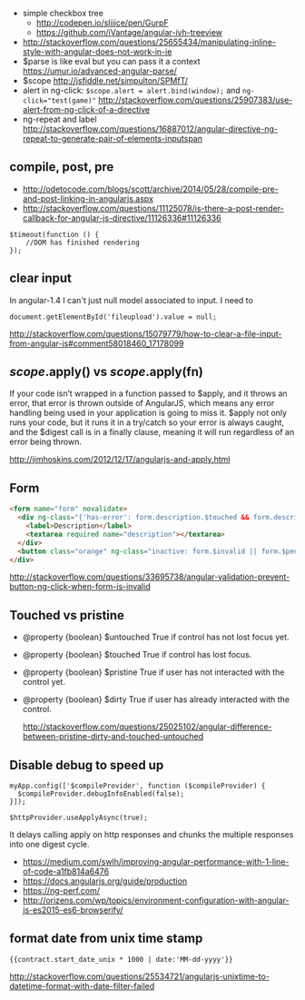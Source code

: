 - simple checkbox tree
  - http://codepen.io/sliiice/pen/GurpF
  - https://github.com/iVantage/angular-ivh-treeview
- http://stackoverflow.com/questions/25655434/manipulating-inline-style-with-angular-does-not-work-in-ie
- $parse is like eval but you can pass it a context https://umur.io/advanced-angular-parse/
- $scope http://jsfiddle.net/simpulton/SPMfT/
- alert in ng-click: `$scope.alert = alert.bind(window);` and `ng-click="test(game)"` http://stackoverflow.com/questions/25907383/use-alert-from-ng-click-of-a-directive
- ng-repeat and label http://stackoverflow.com/questions/16887012/angular-directive-ng-repeat-to-generate-pair-of-elements-inputspan

## compile, post, pre

- http://odetocode.com/blogs/scott/archive/2014/05/28/compile-pre-and-post-linking-in-angularjs.aspx
- http://stackoverflow.com/questions/11125078/is-there-a-post-render-callback-for-angular-js-directive/11126336#11126336

```
$timeout(function () {
    //DOM has finished rendering
});
```

## clear input

In angular-1.4 I can't just null model associated to input. I need to

`document.getElementById('fileupload').value = null;`

http://stackoverflow.com/questions/15079779/how-to-clear-a-file-input-from-angular-js#comment58018460_17178099

## $scope.$apply() vs $scope.$apply(fn)

If your code isn’t wrapped in a function passed to $apply, and it throws an error, that error is thrown outside of AngularJS, which means any error handling being used in your application is going to miss it. $apply not only runs your code, but it runs it in a try/catch so your error is always caught, and the $digest call is in a finally clause, meaning it will run regardless of an error being thrown.

http://jimhoskins.com/2012/12/17/angularjs-and-apply.html

## Form

```html
<form name="form" novalidate>
  <div ng-class="{'has-error': form.description.$touched && form.description.$error.required}">
    <label>Description</label>
    <textarea required name="description"></textarea>
  </div>
  <button class="orange" ng-class="inactive: form.$invalid || form.$pending" ng-disabled="form.$invalid || form.$pending" ng-click="!(form.$invalid || form.$pending) && save()">Save</button>
</div>
```

http://stackoverflow.com/questions/33695738/angular-validation-prevent-button-ng-click-when-form-is-invalid

## Touched vs pristine

- @property {boolean} $untouched True if control has not lost focus yet.
- @property {boolean} $touched True if control has lost focus.
- @property {boolean} $pristine True if user has not interacted with the control yet.
- @property {boolean} $dirty True if user has already interacted with the control.

  http://stackoverflow.com/questions/25025102/angular-difference-between-pristine-dirty-and-touched-untouched

## Disable debug to speed up

```
myApp.config(['$compileProvider', function ($compileProvider) {
  $compileProvider.debugInfoEnabled(false);
}]);
```

`$httpProvider.useApplyAsync(true);`

It delays calling apply on http responses and chunks the multiple responses into one digest cycle.

- https://medium.com/swlh/improving-angular-performance-with-1-line-of-code-a1fb814a6476
- https://docs.angularjs.org/guide/production
- https://ng-perf.com/
- http://orizens.com/wp/topics/environment-configuration-with-angular-js-es2015-es6-browserify/

## format date from unix time stamp

`{{contract.start_date_unix * 1000 | date:'MM-dd-yyyy'}}`

http://stackoverflow.com/questions/25534721/angularjs-unixtime-to-datetime-format-with-date-filter-failed
